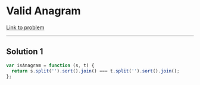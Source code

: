 # Valid Anagram

[Link to problem](https://leetcode.com/problems/valid-anagram/)

---

## Solution 1

```js
var isAnagram = function (s, t) {
  return s.split('').sort().join() === t.split('').sort().join();
};
```
